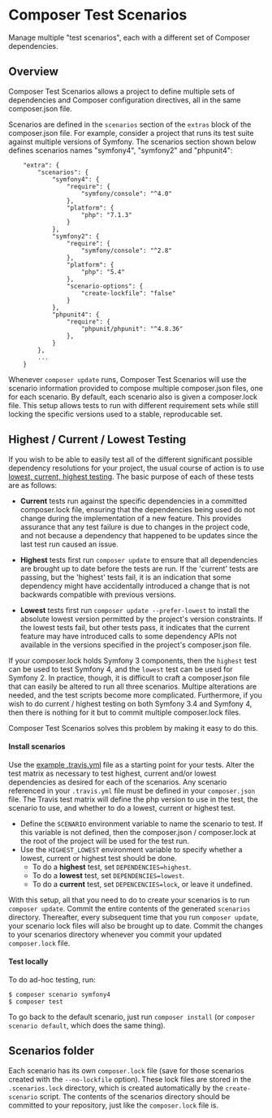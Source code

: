 # Composer Test Scenarios

Manage multiple "test scenarios", each with a different set of Composer dependencies.

## Overview

Composer Test Scenarios allows a project to define multiple sets of dependencies and Composer configuration directives, all in the same composer.json file.

Scenarios are defined in the `scenarios` section of the `extras` block of the composer.json file. For example, consider a project that runs its test suite against multiple versions of Symfony. The scenarios section shown below defines scenarios names "symfony4", "symfony2" and "phpunit4":
```
    "extra": {
        "scenarios": {
            "symfony4": {
                "require": {
                    "symfony/console": "^4.0"
                },
                "platform": {
                    "php": "7.1.3"
                }
            },
            "symfony2": {
                "require": {
                    "symfony/console": "^2.8"
                },
                "platform": {
                    "php": "5.4"
                },
                "scenario-options": {
                    "create-lockfile": "false"
                }
            },
            "phpunit4": {
                "require": {
                    "phpunit/phpunit": "^4.8.36"
                },
            }
        },
        ...
    }
```
Whenever `composer update` runs, Composer Test Scenarios will use the scenario information provided to compose multiple composer.json files, one for each scenario. By default, each scenario also is given a composer.lock file. This setup allows tests to run with different requirement sets while still locking the specific versions used to a stable, reproducable set.

## Highest / Current / Lowest Testing

If you wish to be able to easily test all of the different significant possible dependency resolutions for your project, the usual course of action is to use [lowest, current, highest testing](https://blog.wyrihaximus.net/2015/06/test-lowest-current-and-highest-possible-on-travis/). The basic purpose of each of these tests are as follows:

- **Current** tests run against the specific dependencies in a committed composer.lock file, ensuring that the dependencies being used do not change during the implementation of a new feature. This provides assurance that any test failure is due to changes in the project code, and not because a dependency that happened to be updates since the last test run caused an issue.

- **Highest** tests first run `composer update` to ensure that all dependencies are brought up to date before the tests are run. If the 'current' tests are passing, but the 'highest' tests fail, it is an indication that some dependency might have accidentally introduced a change that is not backwards compatible with previous versions.

- **Lowest** tests first run `composer update --prefer-lowest` to install the absolute lowest version permitted by the project's version constraints. If the lowest tests fail, but other tests pass, it indicates that the current feature may have introduced calls to some dependency APIs not available in the versions specified in the project's composer.json file.

If your composer.lock holds Symfony 3 components, then the `highest` test can be used to test Symfony 4, and the `lowest` test can be used for Symfony 2. In practice, though, it is difficult to craft a composer.json file that can easily be altered to run all three scenarios. Multipe alterations are needed, and the test scripts become more complicated. Furthermore, if you wish to do current / highest testing on both Symfony 3.4 and Symfony 4, then there is nothing for it but to commit multiple composer.lock files.

Composer Test Scenarios solves this problem by making it easy to do this.

#### Install scenarios

Use the [example .travis.yml](example.travis.yml) file as a starting point for your tests. Alter the test matrix as necessary to test highest, current and/or lowest dependencies as desired for each of the scenarios. Any scenario referenced in your `.travis.yml` file must be defined in your `composer.json` file. The Travis test matrix will define the php version to use in the test, the scenario to use, and whether to do a lowest, current or highest test.

- Define the `SCENARIO` environment variable to name the scenario to test. If this variable is not defined, then the composer.json / composer.lock at the root of the project will be used for the test run.
- Use the `HIGHEST_LOWEST` environment variable to specify whether a lowest, current or highest test should be done.
  - To do a **highest** test, set `DEPENDENCIES=highest`.
  - To do a **lowest** test, set `DEPENDENCIES=lowest`.
  - To do a **current** test, set `DEPENCENCIES=lock`, or leave it undefined.

With this setup, all that you need to do to create your scenarios is to run `composer update`. Commit the entire contents of the generated `scenarios` directory. Thereafter, every subsequent time that you run `composer update`, your scenario lock files will also be brought up to date. Commit the changes to your scenarios directory whenever you commit your updated `composer.lock` file.

#### Test locally

To do ad-hoc testing, run:
```
$ composer scenario symfony4
$ composer test
```
To go back to the default scenario, just run `composer install` (or `composer scenario default`, which does the same thing).

## Scenarios folder

Each scenario has its own `composer.lock` file (save for those scenarios created with the `--no-lockfile` option). These lock files are stored in the `.scenarios.lock` directory, which is created automatically by the `create-scenario` script. The contents of the scenarios directory should be committed to your repository, just like the `composer.lock` file is.
